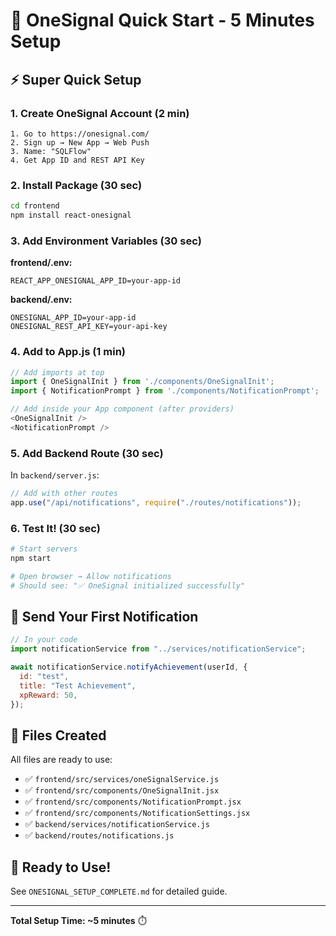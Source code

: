 # 🔔 OneSignal Quick Start - 5 Minutes Setup

## ⚡ Super Quick Setup

### 1. Create OneSignal Account (2 min)

```
1. Go to https://onesignal.com/
2. Sign up → New App → Web Push
3. Name: "SQLFlow"
4. Get App ID and REST API Key
```

### 2. Install Package (30 sec)

```bash
cd frontend
npm install react-onesignal
```

### 3. Add Environment Variables (30 sec)

**frontend/.env:**

```
REACT_APP_ONESIGNAL_APP_ID=your-app-id
```

**backend/.env:**

```
ONESIGNAL_APP_ID=your-app-id
ONESIGNAL_REST_API_KEY=your-api-key
```

### 4. Add to App.js (1 min)

```javascript
// Add imports at top
import { OneSignalInit } from './components/OneSignalInit';
import { NotificationPrompt } from './components/NotificationPrompt';

// Add inside your App component (after providers)
<OneSignalInit />
<NotificationPrompt />
```

### 5. Add Backend Route (30 sec)

In `backend/server.js`:

```javascript
// Add with other routes
app.use("/api/notifications", require("./routes/notifications"));
```

### 6. Test It! (30 sec)

```bash
# Start servers
npm start

# Open browser → Allow notifications
# Should see: "✅ OneSignal initialized successfully"
```

## 🎯 Send Your First Notification

```javascript
// In your code
import notificationService from "../services/notificationService";

await notificationService.notifyAchievement(userId, {
  id: "test",
  title: "Test Achievement",
  xpReward: 50,
});
```

## 📁 Files Created

All files are ready to use:

- ✅ `frontend/src/services/oneSignalService.js`
- ✅ `frontend/src/components/OneSignalInit.jsx`
- ✅ `frontend/src/components/NotificationPrompt.jsx`
- ✅ `frontend/src/components/NotificationSettings.jsx`
- ✅ `backend/services/notificationService.js`
- ✅ `backend/routes/notifications.js`

## 🚀 Ready to Use!

See `ONESIGNAL_SETUP_COMPLETE.md` for detailed guide.

---

**Total Setup Time: ~5 minutes** ⏱️
